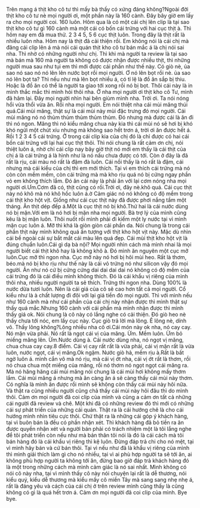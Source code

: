 Trên mạng á thịt kho cô tư thì mấy bà thấy có xứng đáng không?Ngoài đời thịt kho cô tư nè mọi người ơi, một phần này là 160 cành. Đây bây giờ em lấy ra cho mọi người coi. 160 luôn. Hôm qua là có một cái chị lên clip là tại sao thịt kho cô tư gì 160 cành mà một cái có bốn cái trứng với hai cục thịt à. Thì hôm nay em đã mua thử. 2 3 4 5, 5 6 cục thịt luôn. Trong đây là thịt rất là nhiều luôn nha. Hôm nay là thịt đã cải thiện rồi. Em không nói là cái chị mà đăng cái clip lên á mà nói cái quán thịt kho cô tư bán mắc á là chị nói sai nha. Thì nhờ có những người như chị. Thì khi mà người ta review là tại sao mà bán mà 160 mà người ta không có được nhận được nhiều thịt, thì những người mua sau như tụi em thì mới được cái phần như thế này. Có giò nè, ủa sao nó sao nó nó lên lên nước bọt rồi mọi người. Ơ nó lên bọt rồi nè. ủa sao nó lên bọt ta? Thì nếu như mà lên bọt nhiều á, có tỉ lệ là đồ ăn sắp bị thiu. Hoặc là đồ ăn có thể là người ta giao tới xong rồi nó bị bọt. Thôi cái này là in mình thắc mắc thì mình hỏi thôi nha. Ờ nha mọi người ơi thịt kho cô Tư, mình đã hâm lại. Đây mọi người nhìn hai bên giùm mình nha. Trời ơi. Ta nói nóng hổi vừa thổi vừa ăn. Rồi nha mọi người. Em nói thiệt nha cái mùi măng thúi quá.Cái mùi măng, thật sự là cái mùi này mùi đặc trưng đó mọi người. Cái mùi măng nó nó thủm thủm thủm thủm thủm. Đó nhưng mà được cái là ăn đi thì nó ngon. Măng thì nó kiểu măng chua này kia thì cái mùi nó sẽ hơi bị khó khó ngửi một chút xíu nhưng mà không sao hết trơn á, trời ơi ăn được hết á. Rồi 1 2 3 4 5 cái trứng. Ở trong cái clip kia của chị đó là chỉ được có hai cái bốn cái trứng với lại hai cục thịt thôi. Thì nói chung là rất cảm ơn chị, nói thiệt luôn á, nhờ chỉ cái clip nay bây giờ thịt nó mới em thấy là cái thịt của chị á là cái trứng á là hình như là nó nấu chưa được có tới. Còn ở đây là đã rất là rịu, cái màu nó rất là đậm đà luôn. Cái nồi thấy là nó rất là đậm, cái nhưng mà cái kiểu của chị thì em mới thích. Tại vì em thích cái trứng mà nó còn còn mềm mềm, còn cái trứng mà mà kho rịu quá nó bị cứng ngay phần vỏ em không thích lắm. Đó ăn cái này là phải ăn với lại cơm nóng nha mọi người ơi.Ưm.Cơm đã có, thịt cũng có rồi.Trời ơi, đây nè.khô quá. Cái cục thịt này nó khô mà nó khô hốc luôn á.ờ Cảm giác nó nó không có độ mềm trong cái thịt kho hột vịt. Giống như cái cục thịt này đã được phơi nắng tầm một tháng. Ăn thịt dép đếp á.Một là cục thịt nó bị khô.Thứ hai là cái nước dùng nó bị mặn.Với em là nó hơi bị mặn nha mọi người. Bà trợ lý của mình cũng kêu là bị mặn luôn. Thôi nuốt rồi mình phải đi kiếm một ly nước tại vì mình mặn cục luôn á. Mỡ thì khá là giòn giòn cái phần da. Nói chung là trong cái phần thịt này mình không quá ấn tượng với thịt kho hột vịt này. Mặc dù nhìn cái bề ngoài cái sự bắt mắt cái màu lên quá đẹp. Cái mùi thịt kho hột vịt là đúng chuẩn luôn.Cái gì dạ bà nội? Mọi người nhìn cách mà mình nhai là mọi người biết cái thịt khô hay là không khô à. Đó mình ăn nguyên một cục mỡ luôn.Cục mỡ thì ngon nha. Cục mỡ này nó hơi bị hôi mùi heo. Rất là thơm, béo.mà nó bị kho rịu như thế này là cái vỏ trứng nó như silicon vậy đó mọi người. Ăn như nó cứ bị cứng cứng dai dai dai dai nó không có độ mềm của cái trứng đó là cái điều mình không thích. Đó là cái khẩu vị riêng của mình thôi nha, nhiều người người ta sẽ thích. Trứng thì ngon nha. Dùng 100% là nước dừa tươi luôn. Nên là cái giá của cô sẽ cao hơn tất cả mọi người. Cổ kiểu như là à chất lượng đi đôi với lại giá tiền đó mọi người. Thì với mình nếu như 160 cành mà như cái phần của cái chị này nhận được thì mình thật sự thấy quá mắc.Nhưng 160 cành với cái phần mà mình nhận được thì mình thấy giá ok. Nói chung là cô này có lắng nghe có cải thiện. Đó giò heo nè thấy chưa tới nóc, em lấy cục này. Cục giò trả lời mà lông. Ê lông nè, dính vô. Thấy lông không?Lông nhiều nha cô ơi.Cái món này ok nha, nó cay cay. Nó mặn vừa phải. Nó rất là ngọt cái vị của măng. Ừm. Mềm luôn. Ừm bỏ miếng măng lên. Ừm.Nước dùng à. Cái nước dùng nha, nó ngọt vị măng, chua chua cay cay.8 điểm. Cái vị cay rất rất là vừa phải, cái vị mặn rất là vừa luôn, nước ngọt, cái vị măng.Ok ngậm. Nước giò hả, mềm rịu à.Rất là bất ngờ luôn á. mình cắn vô mà nó rịu, mà cái vị ớt nha, cái vị ớt rất là thơm, rồi nó chua chua một miếng của măng, rồi nó thơm nó ngọt ngọt cái măng ra. Mà nó hăng hăng cái mùi măng nói chung là cái mùi hơi không mấy thơm lắm. Cái mùi măng á nhưng mà ăn càng ăn á sẽ càng thấy cái mùi này thơm. Có nghĩa là mình ăn được rồi mình sẽ không còn thấy cái mùi này hôi nữa. Và thật ra cũng nhiều người cũng chả thấy cái mùi này hôi đâu thì do mình thôi. Cảm ơn mọi người đã coi clip của mình và cũng a cảm ơn tất cả những cái người đã review và chê. Một khi đã có những review đó thì mới có những cái sự phát triển của những cái quán. Thật ra là cái hướng chê là cho cái hướng mình nhìn tiêu cực thôi. Chứ thật ra là những cái góp ý khách hàng, tại vì buôn bán là đều có phần nhận xét. Thì khách hàng đã bỏ tiền ra ăn được quyền nhận xét và người bán phải có trách nhiệm một là tôi lắng nghe để tôi phát triển còn nếu như mà bản thân tôi nói là đó là cái cách mà tôi bán hàng đó là cái khẩu vị riêng thì kệ luôn. Đừng đáp trả chi cho nó mệt, tại vì mình hãy bán và cứ bán thôi. Tại vì nếu như đã là khẩu vị riêng của mình thì mình giải thích làm gì cho nó nhiều, tại vì ai phù hợp người ta sẽ tới ăn, ai không phù hợp người ta không tới ăn, đừng bao giờ đáp trả khách hàng đó là một trong những cách mà mình cảm giác là nó sai nhất. Mình không có nói cô này nha, tại vì mình thấy cô này nói chuyện lại rất là dễ thương, nói kiểu quý, kiểu dễ thương mà kiểu mấy cô miền Tây mà sang sang nhẹ nhẹ á, rất là đáng yêu và cách của cái chị ở trên review mình cũng thấy là cũng không có gì là quá hết trơn á. Cảm ơn mọi người đã coi clip của mình. Bye bye.